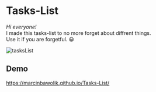 ﻿# Tasks-List
 *Hi everyone!* \
 I made this tasks-list to no more forget about diffrent things. \
 Use it if you are forgetful. 😀
 

![tasksList](https://media1.giphy.com/media/kLOkqcrdC5mrCE7k7G/giphy.gif?cid=ecf05e47cgmt57ktqydw24b84cg7b5o6c1apc6n5e7u5z7vm&rid=giphy.gif&ct=g)

## Demo
https://marcinbawolik.github.io/Tasks-List/
